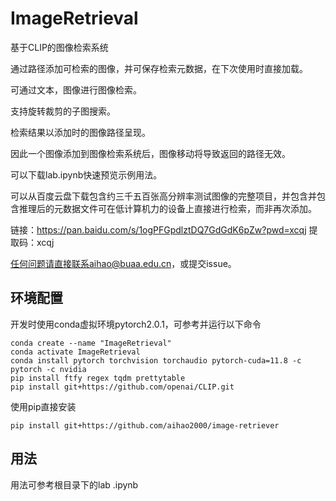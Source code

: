 # ImageRetrieval

基于CLIP的图像检索系统

通过路径添加可检索的图像，并可保存检索元数据，在下次使用时直接加载。

可通过文本，图像进行图像检索。

支持旋转裁剪的子图搜索。

检索结果以添加时的图像路径呈现。

因此一个图像添加到图像检索系统后，图像移动将导致返回的路径无效。

可以下载lab.ipynb快速预览示例用法。

可以从百度云盘下载包含约三千五百张高分辨率测试图像的完整项目，并包含并包含推理后的元数据文件可在低计算机力的设备上直接进行检索，而非再次添加。

链接：https://pan.baidu.com/s/1ogPFGpdlztDQ7GdGdK6pZw?pwd=xcqj 
提取码：xcqj

任何问题请直接联系aihao@buaa.edu.cn，或提交issue。

## 环境配置

开发时使用conda虚拟环境pytorch2.0.1，可参考并运行以下命令

```shell
conda create --name "ImageRetrieval"
conda activate ImageRetrieval
conda install pytorch torchvision torchaudio pytorch-cuda=11.8 -c pytorch -c nvidia
pip install ftfy regex tqdm prettytable
pip install git+https://github.com/openai/CLIP.git
```



使用pip直接安装

```shell
pip install git+https://github.com/aihao2000/image-retriever
```

## 用法

用法可参考根目录下的lab .ipynb





